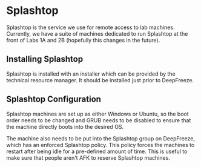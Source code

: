 # Splashtop

Splashtop is the service we use for remote access to lab machines. Currently, we have a suite of machines dedicated
to run Splashtop at the front of Labs 1A and 2B (hopefully this changes in the future).

## Installing Splashtop
Splashtop is installed with an installer which can be provided by the technical resource manager. It should be
installed just prior to DeepFreeze.

## Splashtop Configuration
Splashtop machines are set up as either Windows or Ubuntu, so the boot order needs to be changed and GRUB needs
to be disabled to ensure that the machine directly boots into the desired OS.

The machine also needs to be put into the Splashtop group on DeepFreeze, which has an enforced Splashtop
policy. This policy forces the machines to restart after being idle for a pre-defined amount of time. This is useful
to make sure that people aren't AFK to reserve Splashtop machines.